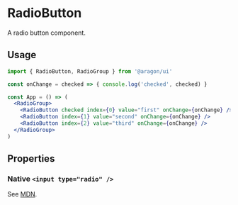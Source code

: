 # RadioButton

A radio button component.

## Usage

```jsx
import { RadioButton, RadioGroup } from '@aragon/ui'

const onChange = checked => { console.log('checked', checked) }

const App = () => (
  <RadioGroup>
    <RadioButton checked index={0} value="first" onChange={onChange} />
    <RadioButton index={1} value="second" onChange={onChange} />
    <RadioButton index={2} value="third" onChange={onChange} />
  </RadioGroup>
)
```

## Properties

### Native `<input type="radio" />`

See [MDN](https://developer.mozilla.org/en-US/docs/Web/HTML/Element/input).
